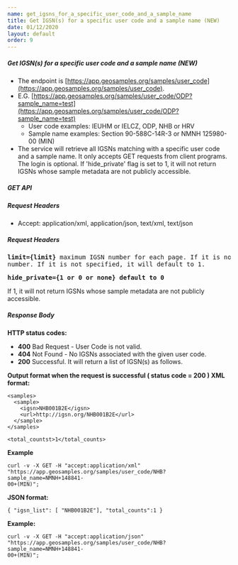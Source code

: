 ```yaml
---
name: get_igsns_for_a_specific_user_code_and_a_sample_name
title: Get IGSN(s) for a specific user code and a sample name (NEW)
date: 01/12/2020
layout: default
order: 9
---
```


##### Get IGSN(s) for a specific user code and a sample name (NEW)
- The endpoint is [https://app.geosamples.org/samples/user_code](https://app.geosamples.org/samples/user_code).
- E.G. [https://app.geosamples.org/samples/user_code/ODP?sample_name=test](https://app.geosamples.org/samples/user_code/ODP?sample_name=test)
  - User code examples: IEUHM or IELCZ, ODP, NHB or HRV
  - Sample name examples: Section 90-588C-14R-3 or NMNH 125980-00 (MIN)
- The service will retrieve all IGSNs matching with a specific user code and a sample name. It only accepts GET requests from client programs. The login is optional. If 'hide_private' flag is set to 1, it will not return IGSNs whose sample metadata are not publicly accessible.

##### GET API
##### Request Headers
- Accept: application/xml, application/json, text/xml, text/json
##### Request Headers 

<pre>
<b>limit={limit}</b> maximum IGSN number for each page. If it is not specified, it will default to 100. <b>page_no={page_no}</b> page
number. If it is not specified, it will default to 1.
</pre>

<pre>
<b>hide_private={1 or 0 or none} default to 0</b>
</pre>

If 1, it will not return IGSNs whose sample metadata are not publicly accessible.

##### Response Body
**HTTP status codes:**
- **400** Bad Request - User Code is not valid.
- **404** Not Found - No IGSNs associated with the given user code.
- **200** Successful. It will return a list of IGSN(s) as follows.

**Output format when the request is successful ( status code = 200 ) XML format:**

```
<samples>
  <sample> 
    <igsn>NHB001B2E</igsn> 
    <url>http://igsn.org/NHB001B2E</url> 
  </sample>
</samples>
```

```
<total_countst>1</total_counts>
```

**Example**

```
curl -v -X GET -H "accept:application/xml" "https://app.geosamples.org/samples/user_code/NHB?sample_name=NMNH+148841-
00+(MIN)";
```

**JSON format:**

```
{ "igsn_list": [ "NHB001B2E"], "total_counts":1 }
```

**Example:**

```
curl -v -X GET -H "accept:application/json" "https://app.geosamples.org/samples/user_code/NHB?sample_name=NMNH+148841-
00+(MIN)";
```


